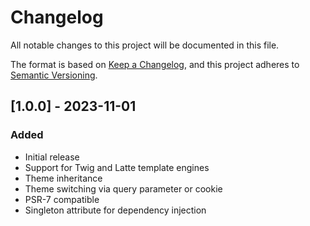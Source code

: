 # Changelog

All notable changes to this project will be documented in this file.

The format is based on [Keep a Changelog](https://keepachangelog.com/en/1.0.0/),
and this project adheres to [Semantic Versioning](https://semver.org/spec/v2.0.0.html).

## [1.0.0] - 2023-11-01

### Added
- Initial release
- Support for Twig and Latte template engines
- Theme inheritance
- Theme switching via query parameter or cookie
- PSR-7 compatible
- Singleton attribute for dependency injection
